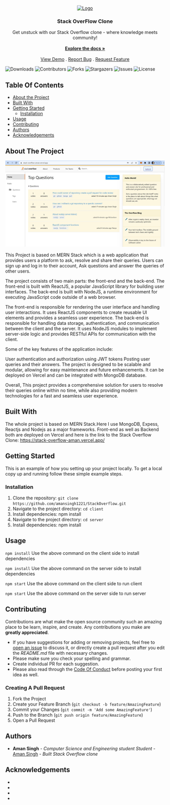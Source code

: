 <br/>
<p align="center">
  <a href="https://github.com/amansingh1221/StackOverflow">
    <img src="images/logo.png" alt="Logo" width="80" height="80">
  </a>

  <h3 align="center">Stack OverFlow Clone</h3>

  <p align="center">
    Get unstuck with our Stack Overflow clone - where knowledge meets community!
    <br/>
    <br/>
    <a href="https://github.com/amansingh1221/StackOverflow"><strong>Explore the docs »</strong></a>
    <br/>
    <br/>
    <a href="https://github.com/amansingh1221/StackOverflow">View Demo</a>
    .
    <a href="https://github.com/amansingh1221/StackOverflow/issues">Report Bug</a>
    .
    <a href="https://github.com/amansingh1221/StackOverflow/issues">Request Feature</a>
  </p>
</p>

![Downloads](https://img.shields.io/github/downloads/amansingh1221/StackOverflow/total) ![Contributors](https://img.shields.io/github/contributors/amansingh1221/StackOverflow?color=dark-green) ![Forks](https://img.shields.io/github/forks/amansingh1221/StackOverflow?style=social) ![Stargazers](https://img.shields.io/github/stars/amansingh1221/StackOverflow?style=social) ![Issues](https://img.shields.io/github/issues/amansingh1221/StackOverflow) ![License](https://img.shields.io/github/license/amansingh1221/StackOverflow) 

## Table Of Contents

* [About the Project](#about-the-project)
* [Built With](#built-with)
* [Getting Started](#getting-started)
  * [Installation](#installation)
* [Usage](#usage)
* [Contributing](#contributing)
* [Authors](#authors)
* [Acknowledgements](#acknowledgements)

## About The Project

![Screen Shot](./client/src/assets/sample.jpg)

This Project is based on MERN Stack which is a web application that provides users a platform to ask, resolve and share their queries. Users can sign up and log in to their account, Ask questions and answer the queries of other users.

The project consists of two main parts: the front-end and the back-end. The front-end is built with ReactJS, a popular JavaScript library for building user interfaces. The back-end is built with NodeJS, a runtime environment for executing JavaScript code outside of a web browser.

The front-end is responsible for rendering the user interface and handling user interactions. It uses ReactJS components to create reusable UI elements and provides a seamless user experience. The back-end is responsible for handling data storage, authentication, and communication between the client and the server. It uses NodeJS modules to implement server-side logic and provides RESTful APIs for communication with the client.

Some of the key features of the application include:

User authentication and authorization using JWT tokens
Posting user queries and their answers.
The project is designed to be scalable and modular, allowing for easy maintenance and future enhancements. It can be deployed on Vercel and can be integrated with  MongoDB database. 

Overall, This project provides a comprehensive solution for users to resolve their queries online within no time, while also providing modern technologies for a fast and seamless user experience.

## Built With

The whole project is based on MERN Stack.Here I use MongoDB, Expess, Reactjs and Nodejs as a major frameworks. 
Front-end as well as Backend both are deployed on Vercel and here is the link to the Stack Overflow Clone: https://stack-overflow-aman.vercel.app/

## Getting Started

This is an example of how you setting up your project locally.
To get a local copy up and running follow these simple example steps.

### Installation

1. Clone the repository: ```git clone https://github.com/amansingh1221/StackOverflow.git```
2. Navigate to the project directory: ```cd client```
3. Install dependencies: npm install
4. Navigate to the project directory: ```cd server```
5. Install dependencies: npm install

## Usage

```npm install``` Use the above command on the client side to install dependencies

```npm install```
Use the above command on the server side to install dependencies

```npm start```
Use the above command on the client side to run client

```npm start```
Use the above command on the server side to run server

## Contributing

Contributions are what make the open source community such an amazing place to be learn, inspire, and create. Any contributions you make are **greatly appreciated**.
* If you have suggestions for adding or removing projects, feel free to [open an issue](https://github.com/amansingh1221/StackOverflow/issues/new) to discuss it, or directly create a pull request after you edit the *README.md* file with necessary changes.
* Please make sure you check your spelling and grammar.
* Create individual PR for each suggestion.
* Please also read through the [Code Of Conduct](https://github.com/amansingh1221/StackOverflow/blob/main/CODE_OF_CONDUCT.md) before posting your first idea as well.

### Creating A Pull Request

1. Fork the Project
2. Create your Feature Branch (`git checkout -b feature/AmazingFeature`)
3. Commit your Changes (`git commit -m 'Add some AmazingFeature'`)
4. Push to the Branch (`git push origin feature/AmazingFeature`)
5. Open a Pull Request

## Authors

* **Aman Singh** - *Computer Science and Engineering student Student* - [Aman Singh](https://github.com/amansingh1221) - *Built Stack Overflow clone*

## Acknowledgements

* []()
* []()
* []()
* []()
